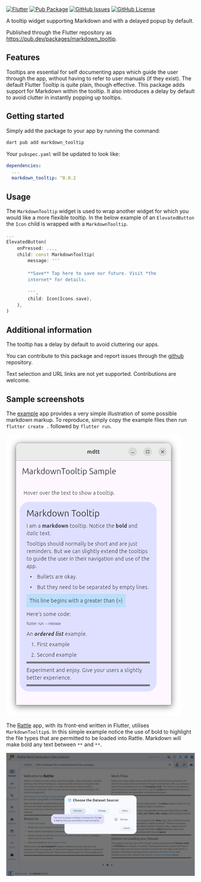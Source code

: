 [![Flutter](https://img.shields.io/badge/Made%20with-Flutter-blue.svg)](https://flutter.dev/)
[![Pub Package](https://img.shields.io/pub/v/markdown_tooltip)](https://pub.dev/packages/markdown_tooltip)
[![GitHub Issues](https://img.shields.io/github/issues/gjwgit/markdown_tooltip)](https://github.com/gjwgit/markdown_tooltip/issues)
[![GitHub License](https://img.shields.io/github/license/gjwgit/markdown_tooltip)](https://raw.githubusercontent.com/gjwgit/markdown_tooltip/main/LICENSE)

A tooltip widget supporting Markdown and with a delayed popup by default.

Published through the Flutter repository as
https://pub.dev/packages/markdown_tooltip.

## Features

Tooltips are essential for self documenting apps which guide the user
through the app, without having to refer to  user manuals (if they
exist). The default Flutter Tooltip is quite plain, though
effective. This package adds support for Markdown within the tooltip.
It also introduces a delay by default to avoid clutter in instantly
popping up tooltips.

## Getting started

Simply add the package to your app by running the command:

```bash
dart pub add markdown_tooltip
```

Your `pubspec.yaml` will be updated to look like:

```yaml
dependencies:
  ...
  markdown_tooltip: ^0.0.2
```

## Usage

The `MarkdownTooltip` widget is used to wrap another widget for which
you would like a more flexible tooltip. In the below example of an
`ElevatedButton` the `Icon` child is wrapped with a `MarkdownTooltip`.

```dart
...
ElevatedButton(
    onPressed: ...,
    child: const MarkdownTooltip(
        message: '''

        **Save** Tap here to save our future. Visit *the
        internet* for details.

        ''',
        child: Icon(Icons.save),
    ),
)
```

## Additional information

The tooltip has a delay by default to avoid cluttering our apps.

You can contribute to this package and report issues through the
[github](https://github.com/gjwgit/markdown_tooltip) repository. 

Text selection and URL links are not yet supported. Contributions are
welcome.

## Sample screenshots

The [example](example/lib/main.dart) app  provides a very simple
illustration of some possible markdown markup. To reproduce, simply
copy the example files then run `flutter create .` followed by
`flutter run`.

![](assets/images/screenshot_example_app.png)

The [Rattle](https://github.com/gjwgit/rattleng) app, with its
front-end written in Flutter, utilises `MarkdownTooltip`s.  In this
simple example notice the use of bold to highlight the file types that
are permitted to be loaded into Rattle. Markdown will make bold any
text between `**` and `**`.

![](assets/images/screenshot_rattle_datset_filename_tooltip.png)
 
